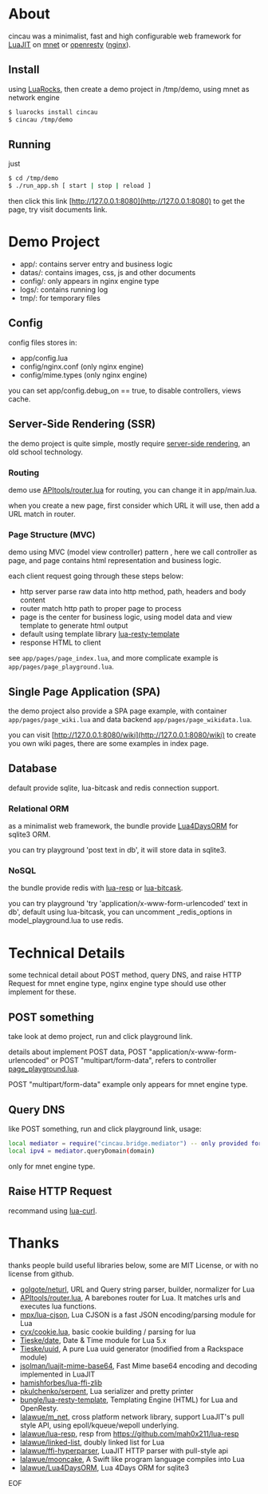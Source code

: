 
# About

cincau was a minimalist, fast and high configurable web framework for [LuaJIT](http://luajit.org) on [mnet](https://github.com/lalawue/m_net) or [openresty](http://openresty.org/) ([nginx](https://www.nginx.com)).

## Install

using [LuaRocks](https://luarocks.org/), then create a demo project in /tmp/demo, using mnet as network engine

```sh
$ luarocks install cincau
$ cincau /tmp/demo
```
## Running

just 

```sh
$ cd /tmp/demo
$ ./run_app.sh [ start | stop | reload ]
```

then click this link [http://127.0.0.1:8080](http://127.0.0.1:8080) to get the page, try visit documents link.

# Demo Project

- app/: contains server entry and business logic
- datas/: contains images, css, js and other documents
- config/: only appears in nginx engine type
- logs/: contains running log
- tmp/: for temporary files

## Config

config files stores in:

- app/config.lua
- config/nginx.conf (only nginx engine)
- config/mime.types (only nginx engine)

you can set app/config.debug_on == true, to disable controllers, views cache.

## Server-Side Rendering (SSR)

the demo project is quite simple, mostly require [server-side rendering](https://techstacker.com/server-side-rendering-ssr-pros-and-cons/), an old school technology.

### Routing

demo use [APItools/router.lua](https://github.com/APItools/router.lua) for routing, you can change it in app/main.lua.

when you create a new page, first consider which URL it will use, then add a URL match in router.

### Page Structure (MVC)

demo using MVC (model view controller) pattern , here we call controller as page, and page contains html representation and business logic.

each client request going through these steps below:

- http server parse raw data into http method, path, headers and body content
- router match http path to proper page to process
- page is the center for business logic, using model data and view template to generate html output
- default using template library [lua-resty-template](https://github.com/bungle/lua-resty-template)
- response HTML to client

see `app/pages/page_index.lua`, and more complicate example is `app/pages/page_playground.lua`.

## Single Page Application (SPA)

the demo project also provide a SPA page example, with container `app/pages/page_wiki.lua` and data backend `app/pages/page_wikidata.lua`.

you can visit [http://127.0.0.1:8080/wiki](http://127.0.0.1:8080/wiki) to create you own wiki pages, there are some examples in index page.

## Database

default provide sqlite, lua-bitcask and redis connection support.

### Relational ORM

as a minimalist web framework, the bundle provide [Lua4DaysORM](https://github.com/lalawue/Lua4DaysORM) for sqlite3 ORM.

you can try playground 'post text in db', it will store data in sqlite3.

### NoSQL

the bundle provide redis with [lua-resp](https://github.com/lalawue/lua-resp) or [lua-bitcask](https://github.com/lalawue/lua-bitcask).

you can try playground 'try 'application/x-www-form-urlencoded' text in db', default using lua-bitcask, you can uncomment _redis_options in model_playground.lua to use redis.

# Technical Details

some technical detail about POST method, query DNS, and raise HTTP Request for mnet engine type, nginx engine type should use other implement for these.

## POST something

take look at demo project, run and click playground link.

details about implement POST data, POST "application/x-www-form-urlencoded" or POST "multipart/form-data", refers to controller [page_playground.lua](https://github.com/lalawue/cincau/blob/master/lua/cincau/scaffold/demo/app/pages/page_playground.lua).

POST "multipart/form-data" example only appears for mnet engine type.

## Query DNS

like POST something, run and click playground link, usage:

```sh
local mediator = require("cincau.bridge.mediator") -- only provided for mnet engine_type
local ipv4 = mediator.queryDomain(domain)
```

only for mnet engine type.

## Raise HTTP Request

recommand using [lua-curl](https://luarocks.org/modules/moteus/lua-curl).

# Thanks

thanks people build useful libraries below, some are MIT License, or with no license from github.

- [golgote/neturl](https://github.com/golgote/neturl), URL and Query string parser, builder, normalizer for Lua
- [APItools/router.lua](https://github.com/APItools/router.lua), A barebones router for Lua. It matches urls and executes lua functions.
- [mpx/lua-cjson](https://github.com/mpx/lua-cjson), Lua CJSON is a fast JSON encoding/parsing module for Lua
- [cyx/cookie.lua](https://github.com/cyx/cookie.lua), basic cookie building / parsing for lua
- [Tieske/date](https://github.com/Tieske/date), Date & Time module for Lua 5.x
- [Tieske/uuid](https://github.com/Tieske/uuid/), A pure Lua uuid generator (modified from a Rackspace module)
- [jsolman/luajit-mime-base64](https://github.com/jsolman/luajit-mime-base64), Fast Mime base64 encoding and decoding implemented in LuaJIT
- [hamishforbes/lua-ffi-zlib](https://github.com/hamishforbes/lua-ffi-zlib)
- [pkulchenko/serpent](https://github.com/pkulchenko/serpent), Lua serializer and pretty printer
- [bungle/lua-resty-template](https://github.com/bungle/lua-resty-template), Templating Engine (HTML) for Lua and OpenResty.
- [lalawue/m_net](https://github.com/lalawue/m_net/), cross platform network library, support LuaJIT's pull style API, using epoll/kqueue/wepoll underlying.
- [lalawue/lua-resp](https://github.com/lalawue/lua-resp), resp from https://github.com/mah0x211/lua-resp
- [lalawue/linked-list](https://github.com/lalawue/linked-list.lua), doubly linked list for Lua
- [lalawue/ffi-hyperparser](https://github.com/lalawue/ffi-hyperparser), LuaJIT HTTP parser with pull-style api
- [lalawue/mooncake](https://github.com/lalawue/mooncake), A Swift like program language compiles into Lua
- [lalawue/Lua4DaysORM](https://github.com/lalawue/Lua4DaysORM), Lua 4Days ORM for sqlite3

EOF
